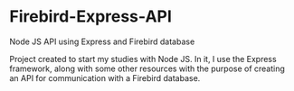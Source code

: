 # Firebird-Express-API
Node JS API using Express and Firebird database 

Project created to start my studies with Node JS.
In it, I use the Express framework, along with some other resources with the purpose of creating an API for communication with a Firebird database.